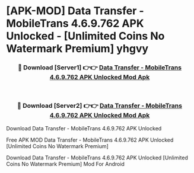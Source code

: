 # [APK-MOD] Data Transfer - MobileTrans 4.6.9.762 APK Unlocked - [Unlimited Coins No Watermark Premium] yhgvy



<div align="center">
<h3>🔴 Download [Server1] 👉👉 <a href="https://momento.my/?title=Data_Transfer_-_MobileTrans_4.6.9.762_APK_Unlocked">Data Transfer - MobileTrans 4.6.9.762 APK Unlocked Mod Apk</a></h3><br>

<h3>🔴 Download [Server2] 👉👉 <a href="https://momento.my/?title=Data_Transfer_-_MobileTrans_4.6.9.762_APK_Unlocked">Data Transfer - MobileTrans 4.6.9.762 APK Unlocked Mod Apk</a></h3>
</div>



Download Data Transfer - MobileTrans 4.6.9.762 APK Unlocked 

Free APK MOD Data Transfer - MobileTrans 4.6.9.762 APK Unlocked [Unlimited Coins No Watermark Premium]

Download Data Transfer - MobileTrans 4.6.9.762 APK Unlocked [Unlimited Coins No Watermark Premium] Mod For Android
